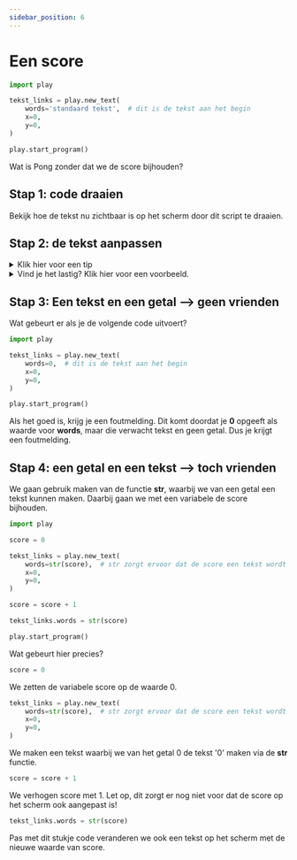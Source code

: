 ```yaml
---
sidebar_position: 6
---
```


# Een score

```python
import play

tekst_links = play.new_text(
    words='standaard tekst',  # dit is de tekst aan het begin
    x=0,
    y=0,
)

play.start_program()
```

Wat is Pong zonder dat we de score bijhouden?

## Stap 1: code draaien
Bekijk hoe de tekst nu zichtbaar is op het scherm door dit script te draaien.

## Stap 2: de tekst aanpassen
<details>
  <summary>Klik hier voor een tip</summary>
  <p>Welk if-statement kun je toevoegen? Hoe zorg je dat **y** lager wordt?</p>
</details>

<details>
  <summary>Vind je het lastig? Klik hier voor een voorbeeld.</summary>
  <p>
  ```python 
import play 

paddle = play.new_box(
            color='black',
            x=0,
            y=-300,
            width=20,
            height=100,
        )

@play.repeat_forever
def beweeg_paddle():
    if play.io.keypress.key_is_pressed('up'):
        paddle.y = paddle.y + 10
    if play.io.keypress.key_is_pressed('down'):
        paddle.y = paddle.y - 10

play.start_program()
    ```
  </p>
</details>

## Stap 3: Een tekst en een getal --> geen vrienden
Wat gebeurt er als je de volgende code uitvoert?
```python
import play

tekst_links = play.new_text(
    words=0,  # dit is de tekst aan het begin
    x=0,
    y=0,
)

play.start_program()
```

Als het goed is, krijg je een foutmelding.
Dit komt doordat je **0** opgeeft als waarde voor **words**, maar die verwacht tekst en geen getal. Dus je krijgt een foutmelding. 

## Stap 4: een getal en een tekst --> toch vrienden
We gaan gebruik maken van de functie **str**, waarbij we van een getal een tekst kunnen maken. Daarbij gaan we met een variabele de score bijhouden.

```python
import play

score = 0

tekst_links = play.new_text(
    words=str(score),  # str zorgt ervoor dat de score een tekst wordt
    x=0,
    y=0,
)

score = score + 1

tekst_links.words = str(score)

play.start_program()
```
Wat gebeurt hier precies?

```python
score = 0
```
We zetten de variabele score op de waarde 0.

```python
tekst_links = play.new_text(
    words=str(score),  # str zorgt ervoor dat de score een tekst wordt
    x=0,
    y=0,
)
```
We maken een tekst waarbij we van het getal 0 de tekst '0' maken via de **str** functie.

```python
score = score + 1
```
We verhogen score met 1. Let op, dit zorgt er nog niet voor dat de score op het scherm ook aangepast is!

````python
tekst_links.words = str(score)
````
Pas met dit stukje code veranderen we ook een tekst op het scherm met de nieuwe waarde van score.





